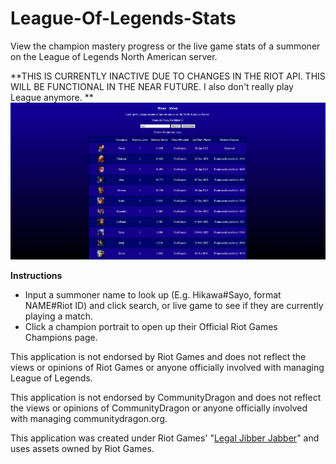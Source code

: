 # League-Of-Legends-Stats
View the champion mastery progress or the live game stats of a summoner on the League of Legends North American server.

**THIS IS CURRENTLY INACTIVE DUE TO CHANGES IN THE RIOT API. THIS WILL BE FUNCTIONAL IN THE NEAR FUTURE. I also don't really play League anymore.
**
<img src="https://raw.githubusercontent.com/KingAscent/League-Of-Legends-Stats/main/src/League%20of%20Legends%20Stats%20Webpage%20Preview.png">

**Instructions**

- Input a summoner name to look up (E.g. Hikawa#Sayo, format NAME#Riot ID) and click search, or live game to see if they are currently playing a match.
- Click a champion portrait to open up their Official Riot Games Champions page. 

This application is not endorsed by Riot Games and does not reflect the views or opinions of Riot Games or anyone officially involved with managing League of Legends.

This application is not endorsed by CommunityDragon and does not reflect the views or opinions of CommunityDragon or anyone officially involved with managing communitydragon.org.

This application was created under Riot Games' "[Legal Jibber Jabber](https://www.riotgames.com/en/legal)" and uses assets owned by Riot Games. 
